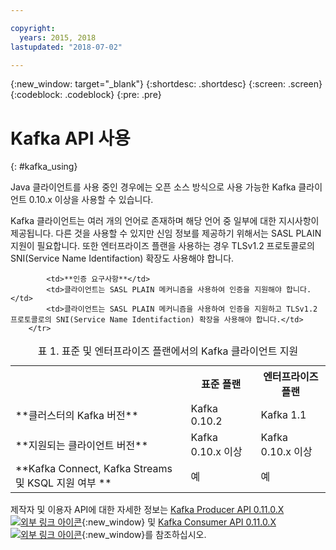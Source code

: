```yaml
---

copyright:
  years: 2015, 2018
lastupdated: "2018-07-02"

---
```


{:new_window: target="_blank"}
{:shortdesc: .shortdesc}
{:screen: .screen}
{:codeblock: .codeblock}
{:pre: .pre}

# Kafka API 사용
{: #kafka_using}

Java 클라이언트를 사용 중인 경우에는 오픈 소스 방식으로 사용 가능한 Kafka 클라이언트 0.10.x 이상을 사용할 수 있습니다.  

Kafka 클라이언트는 여러 개의 언어로 존재하며 해당 언어 중 일부에 대한 지시사항이 제공됩니다. 다른 것을 사용할 수 있지만 신임 정보를 제공하기 위해서는 SASL PLAIN 지원이 필요합니다. 또한 엔터프라이즈 플랜을 사용하는 경우 TLSv1.2 프로토콜로의 SNI(Service Name Identifaction) 확장도 사용해야 합니다.

<table>
    <caption>표 1. 표준 및 엔터프라이즈 플랜에서의 Kafka 클라이언트 지원</caption>
      <tr>
	        <th></th>
		    <th>표준 플랜</th>
		    <th>엔터프라이즈 플랜</th>
        </tr>
	  		<tr>
			<td>**클러스터의 Kafka 버전**</td>
			<td>Kafka 0.10.2</td>
			<td>Kafka 1.1</td>
		</tr>
	  		<tr>
			<td>**지원되는 클라이언트 버전**</td>
			<td>Kafka 0.10.x 이상</td>
			<td>Kafka 0.10.x 이상</td>
		</tr>
		<tr>
			<td>**Kafka Connect, Kafka Streams 및 KSQL 지원 여부 **</td>
			<td>예</td>
			<td>예</td>
		</tr>

			<td>**인증 요구사항**</td>
			<td>클라이언트는 SASL PLAIN 메커니즘을 사용하여 인증을 지원해야 합니다.</td>
			<td>클라이언트는 SASL PLAIN 메커니즘을 사용하여 인증을 지원하고 TLSv1.2 프로토콜로의 SNI(Service Name Identifaction) 확장을 사용해야 합니다.</td>
		</tr>

</table>

제작자 및 이용자 API에 대한 자세한 정보는
[Kafka Producer API 0.11.0.X ![외부 링크 아이콘](../../icons/launch-glyph.svg "외부 링크 아이콘")](http://kafka.apache.org/0110/javadoc/index.html?org/apache/kafka/clients/producer/KafkaProducer.html){:new_window} 및
[Kafka Consumer API 0.11.0.X ![외부 링크 아이콘](../../icons/launch-glyph.svg "외부 링크 아이콘")](http://kafka.apache.org/0110/javadoc/index.html?org/apache/kafka/clients/consumer/KafkaConsumer.html){:new_window}를 참조하십시오. 

